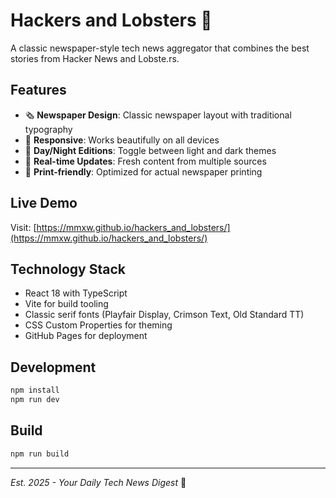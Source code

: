 # Hackers and Lobsters 📰

A classic newspaper-style tech news aggregator that combines the best stories from Hacker News and Lobste.rs.

## Features

- 🗞️ **Newspaper Design**: Classic newspaper layout with traditional typography
- 📱 **Responsive**: Works beautifully on all devices
- 🌙 **Day/Night Editions**: Toggle between light and dark themes
- 🔄 **Real-time Updates**: Fresh content from multiple sources
- 📰 **Print-friendly**: Optimized for actual newspaper printing

## Live Demo

Visit: [https://mmxw.github.io/hackers_and_lobsters/](https://mmxw.github.io/hackers_and_lobsters/)

## Technology Stack

- React 18 with TypeScript
- Vite for build tooling
- Classic serif fonts (Playfair Display, Crimson Text, Old Standard TT)
- CSS Custom Properties for theming
- GitHub Pages for deployment

## Development

```bash
npm install
npm run dev
```

## Build

```bash
npm run build
```

---

*Est. 2025 - Your Daily Tech News Digest* 📰
